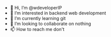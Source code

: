 - 👋 Hi, I’m @wdeveloperIP
- 👀 I’m interested in backend web development
- 🌱 I’m currently learning git
- 💞️ I’m looking to collaborate on nothing
- 📫 How to reach me don't

<!---
wdeveloperIP/wdeveloperIP is a ✨ special ✨ repository because its `README.md` (this file) appears on your GitHub profile.
You can click the Preview link to take a look at your changes.
--->

